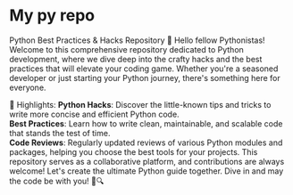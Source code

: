 # My py repo

Python Best Practices & Hacks Repository 🐍
Hello fellow Pythonistas! Welcome to this comprehensive repository dedicated to Python development, where we dive deep into the crafty hacks and the best practices that will elevate your coding game. Whether you're a seasoned 
developer or just starting your Python journey, there's something here for everyone.

🚀 Highlights:
**Python Hacks**: Discover the little-known tips and tricks to write more concise and efficient Python code.
<Br>
**Best Practices**: Learn how to write clean, maintainable, and scalable code that stands the test of time.
<Br>
**Code Reviews**: Regularly updated reviews of various Python modules and packages, helping you choose the best tools for your projects.
This repository serves as a collaborative platform, and contributions are always welcome! Let's create the ultimate Python guide together. Dive in and may the code be with you! 🌌🔍


